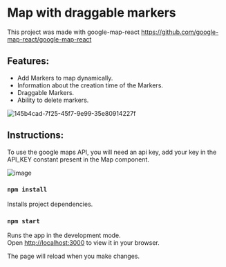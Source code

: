 # Map with draggable markers

This project was made with google-map-react
https://github.com/google-map-react/google-map-react

## Features: 

-  Add Markers to map dynamically.
-  Information about the creation time of the Markers.
-  Draggable Markers.
-  Ability to delete markers.

![145b4cad-7f25-45f7-9e99-35e80914227f](https://user-images.githubusercontent.com/27926021/160225369-73d4f46d-66f9-44b5-be32-06eec0c83ba1.jpg)

## Instructions:

To use the google maps API, you will need an api key, add your key in the API_KEY constant present in the Map component.

![image](https://user-images.githubusercontent.com/27926021/160225513-f5c4bb32-5244-4c66-884f-3a33c38d6737.png)

### `npm install`

Installs project dependencies.

### `npm start`

Runs the app in the development mode.\
Open [http://localhost:3000](http://localhost:3000) to view it in your browser.

The page will reload when you make changes.
